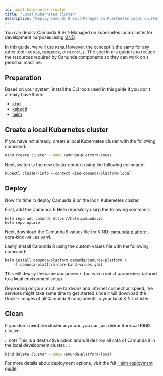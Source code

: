 ```yaml
---
id: local-kubernetes-cluster
title: "Local Kubernetes cluster"
description: "Deploy Camunda 8 Self-Managed on Kubernetes local cluster for development purposes using KIND."
---
```


You can deploy Camunda 8 Self-Managed on Kubernetes local cluster for development purposes using [KIND](https://kind.sigs.k8s.io/).

In this guide, we will use `KIND`. However, the concept is the same for any other tool like `K3s`, `Minikube`, or `MicroK8s`. The goal in this guide is to reduce the resources required by Camunda components so they can work on a personal machine.

## Preparation

Based on your system, install the CLI tools used in this guide if you don't already have them:

- [kind](https://kind.sigs.k8s.io/docs/user/quick-start)
- [kubectl](https://kubernetes.io/docs/tasks/tools/#kubectl)
- [helm](https://helm.sh/docs/intro/install/)

## Create a local Kubernetes cluster

If you have not already, create a local Kubernetes cluster with the following command:

```sh
kind create cluster --name camunda-platform-local
```

Next, switch to the new cluster context using the following command:

```
kubectl cluster-info --context kind-camunda-platform-local
```

## Deploy

Now it's time to deploy Camunda 8 on the local Kubernetes cluster.

First, add the Camunda 8 Helm repository using the following command:

```
helm repo add camunda https://helm.camunda.io
helm repo update
```

Next, download the Camunda 8 values file for KIND: [camunda-platform-core-kind-values.yaml](https://github.com/camunda/camunda-platform-helm/blob/main/kind/camunda-platform-core-kind-values.yaml).

Lastly, install Camunda 8 using the custom values file with the following command:

```
helm install camunda-platform camunda/camunda-platform \
    -f camunda-platform-core-kind-values.yaml
```

This will deploy the same components, but with a set of parameters tailored to a local environment setup.

Depending on your machine hardware and internet connection speed, the services might take some time to get started since it will download the Docker images of all Camunda 8 components to your local KIND cluster.

## Clean

If you don't need the cluster anymore, you can just delete the local KIND cluster:

:::note
This is a destructive action and will destroy all data of Camunda 8 in the local development cluster.
:::

```sh
kind delete cluster --name camunda-platform-local
```

For more details about deployment options, visit the full [Helm deployment guide](/self-managed/installation/install.md).
